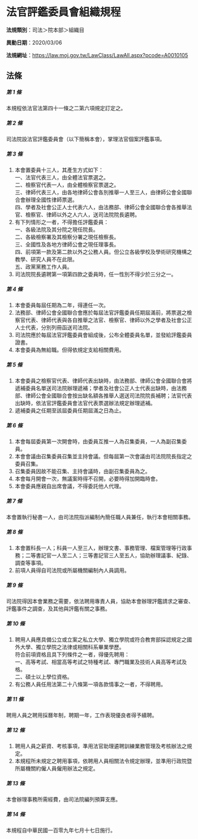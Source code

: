 # 法官評鑑委員會組織規程

**法規類別**：司法＞院本部＞組織目

**異動日期**：2020/03/06  

**法規網址**：https://law.moj.gov.tw/LawClass/LawAll.aspx?pcode=A0010105





## 法條
##### 第 1 條
本規程依法官法第四十一條之二第六項規定訂定之。

##### 第 2 條
司法院設法官評鑑委員會（以下簡稱本會），掌理法官個案評鑑事項。

##### 第 3 條
1. 本會置委員十三人，其產生方式如下：  
一、法官代表三人，由全體法官票選之。  
二、檢察官代表一人，由全體檢察官票選之。  
三、律師代表三人，由各地律師公會各別推舉一人至三人，由律師公會全國聯合會辦理全國性律師票選。  
四、學者及社會公正人士代表六人，由法務部、律師公會全國聯合會各推舉法官、檢察官、律師以外之人六人，送司法院院長遴聘。
1. 有下列情形之一者，不得擔任評鑑委員：  
一、各級法院及其分院之現任院長。  
二、各級檢察署及其檢察分署之現任檢察長。  
三、全國性及各地方律師公會之現任理事長。  
四、前項第一款及第二款以外之公務人員。但公立各級學校及學術研究機構之教學、研究人員不在此限。  
五、政黨黨務工作人員。
1. 司法院院長遴聘第一項第四款之委員時，任一性別不得少於三分之一。

##### 第 4 條
1. 本會委員每屆任期為二年，得連任一次。
1. 法務部、律師公會全國聯合會應於每屆法官評鑑委員任期屆滿前，將票選之檢察官代表、律師代表與各自推舉之法官、檢察官、律師以外之學者及社會公正人士代表，分別列冊函送司法院。
1. 司法院應於每屆法官評鑑委員會組成後，公布全體委員名單，並發給評鑑委員證書。 
1. 本會委員為無給職。但得依規定支給相關費用。

##### 第 5 條
1. 本會委員之檢察官代表、律師代表出缺時，由法務部、律師公會全國聯合會將遞補委員名單送司法院辦理遞補；學者及社會公正人士代表出缺時，由法務部、律師公會全國聯合會按出缺名額各推舉人選送司法院院長補聘；法官代表出缺時，依法官評鑑委員會法官代表票選辦法規定辦理遞補。
1. 遞補委員之任期至該屆委員任期屆滿之日為止。

##### 第 6 條
1. 本會每屆委員第一次開會時，由委員互推一人為召集委員，一人為副召集委員。
1. 本會會議由召集委員召集並主持會議。但每屆第一次會議由司法院院長指定之委員召集。
1. 召集委員因故不能召集、主持會議時，由副召集委員為之。
1. 本會每月開會一次，無議案時得不召開，必要時得加開臨時會。
1. 本會委員應親自出席會議，不得委託他人代理。

##### 第 7 條
本會置執行秘書一人，由司法院指派編制內簡任職人員兼任，執行本會相關事務。

##### 第 8 條
1. 本會置科長一人；科員一人至三人，辦理文書、事務管理、檔案管理等行政事務；二等書記官一人至二人；三等書記官三人至五人，協助辦理議事、紀錄、調查等事項。
1. 前項人員得自司法院或所屬機關編制內人員調用。

##### 第 9 條
司法院得因本會業務之需要，依法聘用專責人員，協助本會辦理評鑑請求之審查、評鑑事件之調查，及其他與評鑑有關之事務。

##### 第 10 條
1. 聘用人員應具備公立或立案之私立大學、獨立學院或符合教育部採認規定之國外大學、獨立學院之法律或相關科系畢業學歷。  
符合前項資格且具下列條件之一者，得優先聘用：  
一、高等考試、相當高等考試之特種考試、專門職業及技術人員高等考試及格。  
二、碩士以上學位資格。
1. 有公務人員任用法第二十八條第一項各款情事之一者，不得聘用。

##### 第 11 條
聘用人員之聘用採曆年制，聘期一年，工作表現優良者得予續聘。

##### 第 12 條
1. 聘用人員之薪資、考核事項，準用法官助理遴聘訓練業務管理及考核辦法之規定。
1. 本規程所未規定之聘用事項，依聘用人員相關法令規定辦理，並準用行政院暨所屬機關約僱人員僱用辦法之規定。

##### 第 13 條
本會辦理事務所需經費，由司法院編列預算支應。

##### 第 14 條
本規程自中華民國一百零九年七月十七日施行。


